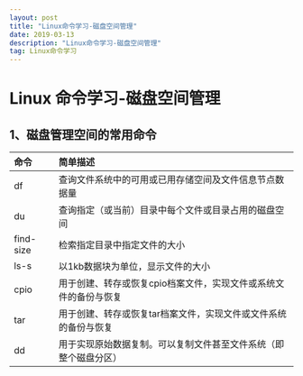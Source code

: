```yaml
---
layout: post
title: "Linux命令学习-磁盘空间管理"
date: 2019-03-13 
description: "Linux命令学习-磁盘空间管理"
tag: Linux命令学习
--- 
```

# Linux 命令学习-磁盘空间管理
## 1、磁盘管理空间的常用命令  

| 命令 | 简单描述 |  
| :----| :---- |
| df   |查询文件系统中的可用或已用存储空间及文件信息节点数据量|  
| du   |查询指定（或当前）目录中每个文件或目录占用的磁盘空间|
| find-size|检索指定目录中指定文件的大小|
|ls-s|以1kb数据块为单位，显示文件的大小|
|cpio|用于创建、转存或恢复cpio档案文件，实现文件或系统文件的备份与恢复|
|tar|用于创建、转存或恢复tar档案文件，实现文件或文件系统的备份与恢复|
|dd|用于实现原始数据复制。可以复制文件甚至文件系统（即整个磁盘分区）|
